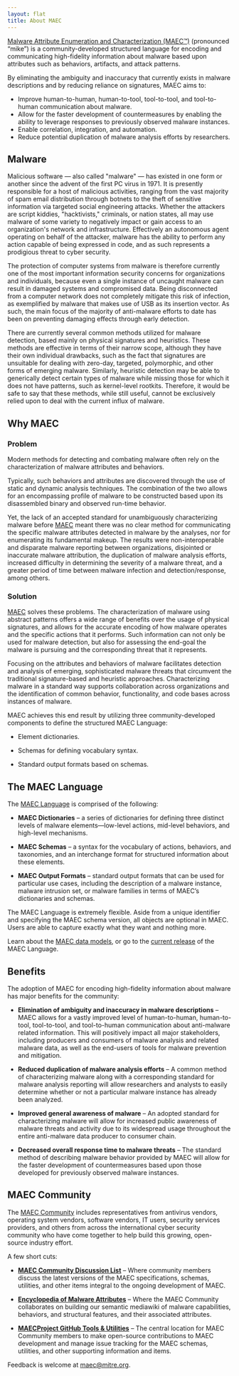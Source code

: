 ```yaml
---
layout: flat
title: About MAEC
---
```


[Malware Attribute Enumeration and Characterization (MAEC™)](/releases/4.1) (pronounced “mike”) is a community-developed structured language for encoding and communicating high-fidelity information about malware based upon attributes such as behaviors, artifacts, and attack patterns.

By eliminating the ambiguity and inaccuracy that currently exists in malware descriptions and by reducing reliance on signatures, MAEC aims to: 

* Improve human-to-human, human-to-tool, tool-to-tool, and tool-to-human communication about malware.
* Allow for the faster development of countermeasures by enabling the ability to leverage responses to previously observed malware instances.
* Enable correlation, integration, and automation.
* Reduce potential duplication of malware analysis efforts by researchers.

## Malware

Malicious software — also called "malware" — has existed in one form or another since the advent of the first PC virus in 1971. It is presently responsible for a host of malicious activities, ranging from the vast majority of spam email distribution through botnets to the theft of sensitive information via targeted social engineering attacks. Whether the attackers are script kiddies, "hacktivists," criminals, or nation states, all may use malware of some variety to negatively impact or gain access to an organization's network and infrastructure. Effectively an autonomous agent operating on behalf of the attacker, malware has the ability to perform any action capable of being expressed in code, and as such represents a prodigious threat to cyber security.

The protection of computer systems from malware is therefore currently one of the most important information security concerns for organizations and individuals, because even a single instance of uncaught malware can result in damaged systems and compromised data. Being disconnected from a computer network does not completely mitigate this risk of infection, as exemplified by malware that makes use of USB as its insertion vector. As such, the main focus of the majority of anti-malware efforts to date has been on preventing damaging effects through early detection.

There are currently several common methods utilized for malware detection, based mainly on physical signatures and heuristics. These methods are effective in terms of their narrow scope, although they have their own individual drawbacks, such as the fact that signatures are unsuitable for dealing with zero-day, targeted, polymorphic, and other forms of emerging malware. Similarly, heuristic detection may be able to generically detect certain types of malware while missing those for which it does not have patterns, such as kernel-level rootkits. Therefore, it would be safe to say that these methods, while still useful, cannot be exclusively relied upon to deal with the current influx of malware.

## Why MAEC

### Problem

Modern methods for detecting and combating malware often rely on the characterization of malware attributes and behaviors. 

Typically, such behaviors and attributes are discovered through the use of static and dynamic analysis techniques. The combination of the two allows for an encompassing profile of malware to be constructed based upon its disassembled binary and observed run-time behavior. 

Yet, the lack of an accepted standard for unambiguously characterizing malware before [MAEC](/releases/4.1) meant there was no clear method for communicating the specific malware attributes detected in malware by the analyses, nor for enumerating its fundamental makeup. The results were non-interoperable and disparate malware reporting between organizations, disjointed or inaccurate malware attribution, the duplication of malware analysis efforts, increased difficulty in determining the severity of a malware threat, and a greater period of time between malware infection and detection/response, among others.

### Solution

[MAEC](/releases/4.1) solves these problems. The characterization of malware using abstract patterns offers a wide range of benefits over the usage of physical signatures, and allows for the accurate encoding of how malware operates and the specific actions that it performs. Such information can not only be used for malware detection, but also for assessing the end-goal the malware is pursuing and the corresponding threat that it represents. 

Focusing on the attributes and behaviors of malware facilitates detection and analysis of emerging, sophisticated malware threats that circumvent the traditional signature-based and heuristic approaches. Characterizing malware in a standard way supports collaboration across organizations and the identification of common behavior, functionality, and code bases across instances of malware. 

MAEC achieves this end result by utilizing three community-developed components to define the structured MAEC Language:

* Element dictionaries.

* Schemas for defining vocabulary syntax.

* Standard output formats based on schemas.

## The MAEC Language

The [MAEC Language](/releases/4.1) is comprised of the following: 

* **MAEC Dictionaries** – a series of dictionaries for defining three distinct levels of malware elements—low-level actions, mid-level behaviors, and high-level mechanisms.

* **MAEC Schemas** – a syntax for the vocabulary of actions, behaviors, and taxonomies, and an interchange format for structured information about these elements.

* **MAEC Output Formats** – standard output formats that can be used for particular use cases, including the description of a malware instance, malware intrusion set, or malware families in terms of MAEC’s dictionaries and schemas.

The MAEC Language is extremely flexible. Aside from a unique identifier and specifying the MAEC schema version, all objects are optional in MAEC. Users are able to capture exactly what they want and nothing more.

Learn about the [MAEC data models](/documentation/data_model_overview/), or go to the [current release](/releases/4.1) of the MAEC Language.

## Benefits

The adoption of MAEC for encoding high-fidelity information about malware has major benefits for the community:

* **Elimination of ambiguity and inaccuracy in malware descriptions** – MAEC allows for a vastly improved level of human-to-human, human-to-tool, tool-to-tool, and tool-to-human communication about anti-malware related information. This will positively impact all major stakeholders, including producers and consumers of malware analysis and related malware data, as well as the end-users of tools for malware prevention and mitigation.     
      
* **Reduced duplication of malware analysis efforts** – A common method of characterizing malware along with a corresponding standard for malware analysis reporting will allow researchers and analysts to easily determine whether or not a particular malware instance has already been analyzed.     
     
* **Improved general awareness of malware** – An adopted standard for characterizing malware will allow for increased public awareness of malware threats and activity due to its widespread usage throughout the entire anti-malware data producer to consumer chain.     
     
* **Decreased overall response time to malware threats** – The standard method of describing malware behavior provided by MAEC will allow for the faster development of countermeasures based upon those developed for previously observed malware instances.     

## MAEC Community

The [MAEC Community](/community) includes representatives from antivirus vendors, operating system vendors, software vendors, IT users, security services providers, and others from across the international cyber security community who have come together to help build this growing, open-source industry effort. 

A few short cuts: 

* **[MAEC Community Discussion List](/community#discussion-lists--archives)** – Where community members discuss the latest versions of the MAEC specifications, schemas, utilities, and other items integral to the ongoing development of MAEC.      
     
* **[Encyclopedia of Malware Attributes](/community/#ema)** – Where the MAEC Community collaborates on building our semantic mediawiki of malware capabilities, behaviors, and structural features, and their associated attributes.    
     
* **[MAECProject GitHub Tools & Utilities](https://github.com/MAECProject/)** – The central location for MAEC Community members to make open-source contributions to MAEC development and manage issue tracking for the MAEC schemas, utilities, and other supporting information and items.     

Feedback is welcome at [maec@mitre.org](mailto:maec@mitre.org).
